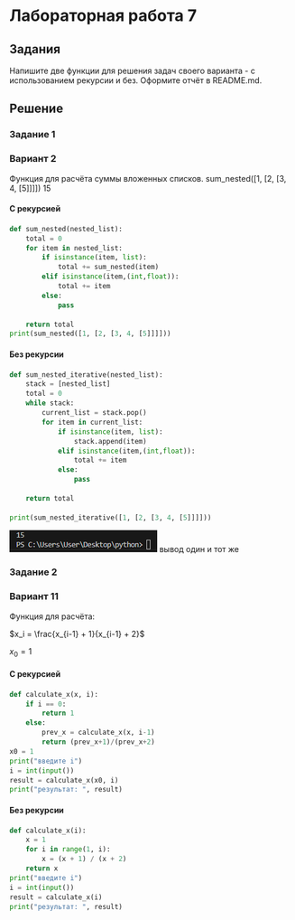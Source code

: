 # Лабораторная работа 7
## Задания 
Напишите две функции для решения задач своего варианта - с использованием рекурсии и без.
Оформите отчёт в README.md.
## Решение
### Задание 1
### Вариант 2
Функция для расчёта суммы вложенных списков.
sum_nested([1, [2, [3, 4, [5]]]])
15

#### С рекурсией
```py
def sum_nested(nested_list):
    total = 0
    for item in nested_list:
        if isinstance(item, list):
            total += sum_nested(item)
        elif isinstance(item,(int,float)):
            total += item
        else:
            pass

    return total
print(sum_nested([1, [2, [3, 4, [5]]]]))
```
#### Без рекурсии 
```py
def sum_nested_iterative(nested_list):
    stack = [nested_list]
    total = 0
    while stack:
        current_list = stack.pop()
        for item in current_list:
            if isinstance(item, list):
                stack.append(item)
            elif isinstance(item,(int,float)):
                total += item
            else:
                pass

    return total

print(sum_nested_iterative([1, [2, [3, 4, [5]]]]))
```
![screenshots](screenshots/L7.png)
вывод один и тот же
### Задание 2
### Вариант 11
Функция для расчёта:

$x_i = \frac{x_{i-1} + 1}{x_{i-1} + 2}$

$x_0 = 1$
#### С рекурсией 
```py
def calculate_x(x, i):
    if i == 0:
        return 1
    else:
        prev_x = calculate_x(x, i-1)
        return (prev_x+1)/(prev_x+2)
x0 = 1 
print("введите i")
i = int(input())
result = calculate_x(x0, i)
print("результат: ", result)
```
#### Без рекурсии
```py
def calculate_x(i):
    x = 1 
    for i in range(1, i):
        x = (x + 1) / (x + 2)
    return x
print("введите i")
i = int(input())
result = calculate_x(i)
print("результат: ", result)
```
